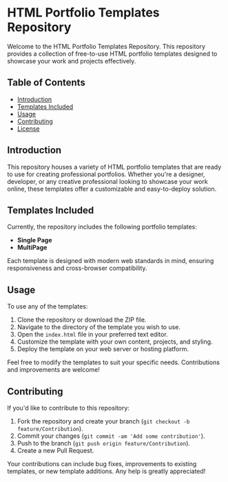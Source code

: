 # HTML Portfolio Templates Repository

Welcome to the HTML Portfolio Templates Repository. This repository provides a collection of free-to-use HTML portfolio templates designed to showcase your work and projects effectively.

## Table of Contents

- [Introduction](#introduction)
- [Templates Included](#templates-included)
- [Usage](#usage)
- [Contributing](#contributing)
- [License](#license)

## Introduction

This repository houses a variety of HTML portfolio templates that are ready to use for creating professional portfolios. Whether you're a designer, developer, or any creative professional looking to showcase your work online, these templates offer a customizable and easy-to-deploy solution.

## Templates Included

Currently, the repository includes the following portfolio templates:

- **Single Page**
- **MultiPage**

Each template is designed with modern web standards in mind, ensuring responsiveness and cross-browser compatibility.

## Usage

To use any of the templates:

1. Clone the repository or download the ZIP file.
2. Navigate to the directory of the template you wish to use.
3. Open the `index.html` file in your preferred text editor.
4. Customize the template with your own content, projects, and styling.
5. Deploy the template on your web server or hosting platform.

Feel free to modify the templates to suit your specific needs. Contributions and improvements are welcome!

## Contributing

If you'd like to contribute to this repository:

1. Fork the repository and create your branch (`git checkout -b feature/Contribution`).
2. Commit your changes (`git commit -am 'Add some contribution'`).
3. Push to the branch (`git push origin feature/Contribution`).
4. Create a new Pull Request.

Your contributions can include bug fixes, improvements to existing templates, or new template additions. Any help is greatly appreciated!